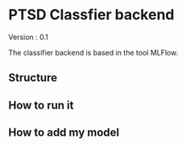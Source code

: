 # PTSD Classfier backend

Version : 0.1

The classifier backend is based in the tool MLFlow. 

## Structure


## How to run it


## How to add my model

